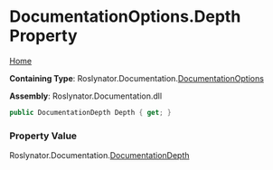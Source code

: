 <a name="_top"></a>

# DocumentationOptions\.Depth Property

[Home](../../../../README.md#_top)

**Containing Type**: Roslynator\.Documentation\.[DocumentationOptions](../README.md#_top)

**Assembly**: Roslynator\.Documentation\.dll

```csharp
public DocumentationDepth Depth { get; }
```

### Property Value

Roslynator\.Documentation\.[DocumentationDepth](../../DocumentationDepth/README.md#_top)

